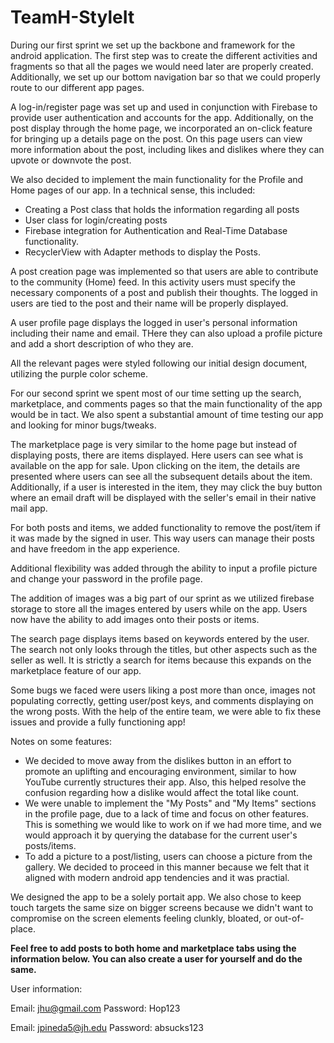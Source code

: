 # TeamH-StyleIt
During our first sprint we set up the backbone and framework for the android application. The first step was to create the different activities and fragments so that all the pages we would need later are properly created. Additionally, we set up our bottom navigation bar so that we could properly route to our different app pages. 

A log-in/register page was set up and used in conjunction with Firebase to provide user authentication and accounts for the app. Additionally, on the post display through the home page, we incorporated an on-click feature for bringing up a details page on the post. On this page users can view more information about the post, including likes and dislikes where they can upvote or downvote the post. 

We also decided to implement the main functionality for the Profile and Home pages of our app. In a technical sense, this included:
* Creating a Post class that holds the information regarding all posts
* User class for login/creating posts
* Firebase integration for Authentication and Real-Time Database functionality.
* RecyclerView with Adapter methods to display the Posts.

A post creation page was implemented so that users are able to contribute to the community (Home) feed. In this activity users must specify the necessary components of a post and publish their thoughts. The logged in users are tied to the post and their name will be properly displayed.

A user profile page displays the logged in user's personal information including their name and email. THere they can also upload a profile picture and add a short description of who they are. 

All the relevant pages were styled following our initial design document, utilizing the purple color scheme. 

For our second sprint we spent most of our time setting up the search, marketplace, and comments pages so that the main functionality of the app would be in tact. We also spent a substantial amount of time testing our app and looking for minor bugs/tweaks. 

The marketplace page is very similar to the home page but instead of displaying posts, there are items displayed. Here users can see what is available on the app for sale. Upon clicking on the item, the details are presented where users can see all the subsequent details about the item. Additionally, if a user is interested in the item, they may click the buy button where an email draft will be displayed with the seller's email in their native mail app. 

For both posts and items, we added functionality to remove the post/item if it was made by the signed in user. This way users can manage their posts and have freedom in the app experience.

Additional flexibility was added through the ability to input a profile picture and change your password in the profile page.

The addition of images was a big part of our sprint as we utilized firebase storage to store all the images entered by users while on the app. Users now have the ability to add images onto their posts or items. 

The search page displays items based on keywords entered by the user. The search not only looks through the titles, but other aspects such as the seller as well. It is strictly a search for items because this expands on the marketplace feature of our app. 

Some bugs we faced were users liking a post more than once, images not populating correctly, getting user/post keys, and comments displaying on the wrong posts. With the help of the entire team, we were able to fix these issues and provide a fully functioning app!

Notes on some features: 
* We decided to move away from the dislikes button in an effort to promote an uplifting and encouraging environment, similar to how YouTube currently structures their app. Also, this helped resolve the confusion regarding how a dislike would affect the total like count.
* We were unable to implement the "My Posts" and "My Items" sections in the profile page, due to a lack of time and focus on other features. This is something we would like to work on if we had more time, and we would approach it by querying the database for the current user's posts/items.
* To add a picture to a post/listing, users can choose a picture from the gallery. We decided to proceed in this manner because we felt that it aligned with modern android app tendencies and it was practial. 

We designed the app to be a solely portait app. We also chose to keep touch targets the same size on bigger screens because we didn't want to compromise on the screen elements feeling clunkly, bloated, or out-of-place. 

**Feel free to add posts to both home and marketplace tabs using the information below. You can also create a user for yourself and do the same.**

User information:

Email: jhu@gmail.com
Password: Hop123

Email: jpineda5@jh.edu
Password: absucks123
